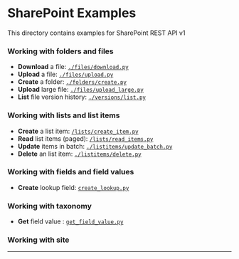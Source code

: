 # SharePoint Examples

This directory contains examples for SharePoint REST API v1
 

###  Working with folders and files  
   - **Download** a file: [`./files/download.py`](./files/download.py)  
   - **Upload** a file: [`./files/upload.py`](./files/upload.py)  
   - **Create** a folder: [`./folders/create.py`](./folders/create.py)
   - **Upload** large file: [`./files/upload_large.py`](./files/upload_large.py) 
   - **List** file version history: [`./versions/list.py`](./files/versions/list.py)

###  Working with lists and list items  
   - **Create** a list item: [`/lists/create_item.py`](./lists/create_item.py)   
   - **Read** list items (paged): [`/lists/read_items.py`](./lists/read_items.py)
   - **Update** items in batch: [`./listitems/update_batch.py`](./listitems/update_batch.py)  
   - **Delete** an list item: [`./listitems/delete.py`](./listitems/delete.py)

###   Working with fields and field values  
   - **Create** lookup field: [`create_lookup.py`](./fields/create_lookup.py)  
   
###   Working with taxonomy  
   - **Get** field value : [`get_field_value.py`](./taxonomy/get_field_value.py)  
   
###   Working with site  

---

